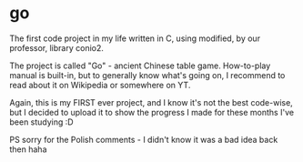 # go
The first code project in my life written in C, using modified, by our professor, library conio2. 

The project is called "Go" - ancient Chinese table game. How-to-play manual is built-in, but to generally know what's going on, I recommend
to read about it on Wikipedia or somewhere on YT.

Again, this is my FIRST ever project, and I know it's not the best code-wise, but I decided to upload it to show the progress I made for these months I've been studying :D

PS sorry for the Polish comments - I didn't know it was a bad idea back then haha
